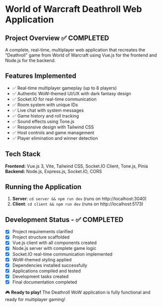 # World of Warcraft Deathroll Web Application

## Project Overview ✅ COMPLETED
A complete, real-time, multiplayer web application that recreates the "Deathroll" game from World of Warcraft using Vue.js for the frontend and Node.js for the backend.

## Features Implemented
- ✅ Real-time multiplayer gameplay (up to 8 players)
- ✅ Authentic WoW-themed UI/UX with dark fantasy design
- ✅ Socket.IO for real-time communication
- ✅ Room system with unique IDs
- ✅ Live chat with system messages
- ✅ Game history and roll tracking
- ✅ Sound effects using Tone.js
- ✅ Responsive design with Tailwind CSS
- ✅ Host controls and game management
- ✅ Player elimination and winner detection

## Tech Stack
**Frontend:** Vue.js 3, Vite, Tailwind CSS, Socket.IO Client, Tone.js, Pinia
**Backend:** Node.js, Express.js, Socket.IO, CORS

## Running the Application
1. **Server**: `cd server && npm run dev` (runs on http://localhost:3040)
2. **Client**: `cd client && npm run dev` (runs on http://localhost:5173)

## Development Status - ✅ COMPLETED
- [x] Project requirements clarified
- [x] Project structure scaffolded
- [x] Vue.js client with all components created
- [x] Node.js server with complete game logic
- [x] Socket.IO real-time communication implemented
- [x] WoW-themed styling applied
- [x] Dependencies installed successfully
- [x] Applications compiled and tested
- [x] Development tasks created
- [x] Final documentation completed

🎮 **Ready to play!** The Deathroll WoW application is fully functional and ready for multiplayer gaming!
